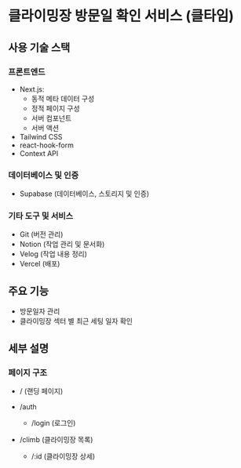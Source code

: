 # 클라이밍장 방문일 확인 서비스 (클타임)

## 사용 기술 스택

### 프론트엔드

- Next.js:
  - 동적 메타 데이터 구성
  - 정적 페이지 구성
  - 서버 컴포넌트
  - 서버 액션
- Tailwind CSS
- react-hook-form
- Context API

### 데이터베이스 및 인증

- Supabase (데이터베이스, 스토리지 및 인증)

### 기타 도구 및 서비스

- Git (버전 관리)
- Notion (작업 관리 및 문서화)
- Velog (작업 내용 정리)
- Vercel (배포)

## 주요 기능

- 방문일자 관리
- 클라이밍장 섹터 별 최근 세팅 일자 확인

## 세부 설명

### 페이지 구조

- / (랜딩 페이지)

- /auth

  - /login (로그인)

- /climb (클라이밍장 목록)

  - /:id (클라이밍장 상세)
